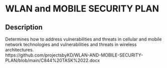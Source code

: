 <h1>WLAN and MOBILE SECURITY PLAN</h1>

<h2>Description</h2>
Determines how to address vulnerabilities and threats in cellular and mobile network technologies and  vulnerabilities and threats in wireless architectures. <br />
https://github.com/projectsbyKD/WLAN-AND-MOBILE-SECURITY-PLAN/blob/main/C844%20TASK%2022.docx
